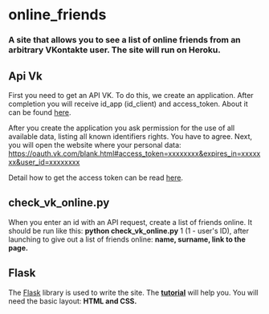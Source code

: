 # online_friends

### A site that allows you to see a list of online friends from an arbitrary VKontakte user. The site will run on Heroku.

## Api Vk
First you need to get an API VK. To do this, we create an application. 
After completion you will receive id_app (id_client) and access_token. About it can be found [here]( http://tatet.net/p345-kak-poluchit-app-id-dlya-sotsialnoy-seti-vkontakte.html). 

After you create the application you ask permission for the use of all available data, listing all known identifiers rights.
You have to agree. Next, you will open the website where your personal data: 
https://oauth.vk.com/blank.html#access_token=xxxxxxxx&expires_in=xxxxxxx&user_id=xxxxxxxx 

Detail how to get the access token can be read [here](https://vk.com/dev/access_token).

## check_vk_online.py
When you enter an id with an API request, create a list of friends online. 
It should be run like this: **python check_vk_online.py** 1 (1 - user's ID), after launching to give out a list of friends online: **name, surname, link to the page.**

## Flask
The [Flask]( http://flask.pocoo.org) library is used to write the site. The **[tutorial](https://blog.miguelgrinberg.com/post/the-flask-mega-tutorial-part-i-hello-world)** will help you. 
You will need the basic layout: **HTML and CSS.**
